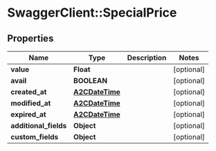 # SwaggerClient::SpecialPrice

## Properties
Name | Type | Description | Notes
------------ | ------------- | ------------- | -------------
**value** | **Float** |  | [optional] 
**avail** | **BOOLEAN** |  | [optional] 
**created_at** | [**A2CDateTime**](A2CDateTime.md) |  | [optional] 
**modified_at** | [**A2CDateTime**](A2CDateTime.md) |  | [optional] 
**expired_at** | [**A2CDateTime**](A2CDateTime.md) |  | [optional] 
**additional_fields** | **Object** |  | [optional] 
**custom_fields** | **Object** |  | [optional] 


